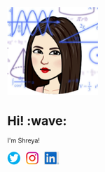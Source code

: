 <img height="200" src="https://github.com/shreyagokhe/shreyagokhe/raw/master/images/me.PNG">
 <tr>
        <td align="right" style="vertical-align: top;">
<h1> Hi! :wave:</h1>
I'm Shreya!
  </td>
<br>
  <br>
    <td>
<a href="https://twitter.com/ShreyaGokhe"><img height="30" src="https://github.com/shreyagokhe/shreyagokhe/raw/master/images/twitter.png"></a>&nbsp;&nbsp;
<a href="https://instagram.com/shreyeeahhh"><img height="30" src="https://github.com/shreyagokhe/shreyagokhe/raw/master/images/instagram.png"></a>&nbsp;&nbsp;
<a href="https://www.linkedin.com/in/shreya-gokhe/"><img height="30" src="https://github.com/shreyagokhe/shreyagokhe/raw/master/images/linkedin.PNG"></a>
      </td>
      </tr>

